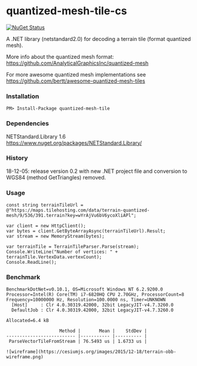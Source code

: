 # quantized-mesh-tile-cs

[![NuGet Status](http://img.shields.io/nuget/v/quantized-mesh-tile.svg?style=flat)](https://www.nuget.org/packages/quantized-mesh-tile/)

A .NET library (netstandard2.0) for decoding a terrain tile (format quantized mesh).

More info about the quantized mesh format: https://github.com/AnalyticalGraphicsInc/quantized-mesh

For more awesome quantized mesh implementations see https://github.com/bertt/awesome-quantized-mesh-tiles

### Installation

```
PM> Install-Package quantized-mesh-tile
```

### Dependencies

NETStandard.Library 1.6 https://www.nuget.org/packages/NETStandard.Library/

### History

18-12-05: release version 0.2 with new .NET project file and conversion to WGS84 (method GetTriangles) removed.

### Usage

```
const string terrainTileUrl = @"https://maps.tilehosting.com/data/terrain-quantized-mesh/9/536/391.terrain?key=wYrAjVu6bV6ycoXliAPl";

var client = new HttpClient();
var bytes = client.GetByteArrayAsync(terrainTileUrl).Result;
var stream = new MemoryStream(bytes);

var terrainTile = TerrainTileParser.Parse(stream);
Console.WriteLine("Number of vertices: " + terrainTile.VertexData.vertexCount);
Console.ReadLine();
```

### Benchmark

```
BenchmarkDotNet=v0.10.1, OS=Microsoft Windows NT 6.2.9200.0
Processor=Intel(R) Core(TM) i7-6820HQ CPU 2.70GHz, ProcessorCount=8
Frequency=10000000 Hz, Resolution=100.0000 ns, Timer=UNKNOWN
  [Host]     : Clr 4.0.30319.42000, 32bit LegacyJIT-v4.7.3260.0
  DefaultJob : Clr 4.0.30319.42000, 32bit LegacyJIT-v4.7.3260.0

Allocated=6.4 kB

                    Method |       Mean |    StdDev |
-------------------------- |----------- |---------- |
 ParseVectorTileFromStream | 76.5493 us | 1.6733 us |
 ```


```
![wireframe](https://cesiumjs.org/images/2015/12-18/terrain-obb-wireframe.png)
